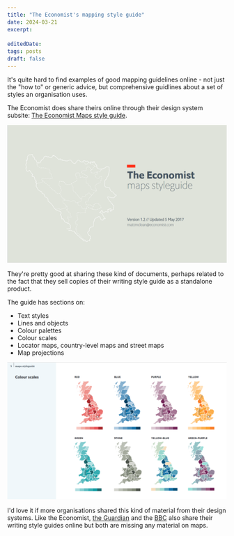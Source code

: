 ```yaml
---
title: "The Economist's mapping style guide"
date: 2024-03-21
excerpt: 
 
editedDate:
tags: posts
draft: false
---
```

It's quite hard to find examples of good mapping guidelines online - not just the "how to" or generic advice, but comprehensive guidlines about a set of styles an organisation uses. 

The Economist does share theirs online through their design system subsite: [The Economist Maps style guide](https://design-system.economist.com/documents/MAPstyleguide_20170505.pdf).

![firefox_MaWZ3riMii.png](../assets/images/8efb6440.png)

They're pretty good at sharing these kind of documents, perhaps related to the fact that they sell copies of their writing style guide as a standalone product. 

The guide has sections on: 

  * Text styles
  * Lines and objects
  * Colour palettes
  * Colour scales
  * Locator maps, country-level maps and street maps
  * Map projections

![firefox_q0A8ipsYBW.png](../assets/images/b6109619.png)

I'd love it if more organisations shared this kind of material from their design systems. Like the Economist, [the Guardian](https://www.theguardian.com/guardian-observer-style-guide-a) and the [BBC](https://www.bbc.co.uk/newsstyleguide/) also share their writing style guides online but both are missing any material on maps.
